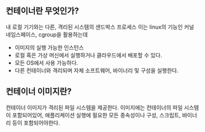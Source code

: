 ## 컨테이너란 무엇인가?
내 로컬 기기와는 다른, 격리된 시스템의 샌드박스 프로세스
이는 linux의 기능인 커널 네임스페이스, cgroup을 활용하는데
- 이미지의 실행 가능한 인스턴스
- 로컬 혹은 가상 머신에서 실행하거나 클라우드에서 배포할 수 있다.
- 모든 OS에서 사용 가능하다. 
- 다른 컨테이너와 격리되며 자체 소프트웨어, 바이너리 및 구성을 실행한다. 

## 컨테이너 이미지란? 
컨테이너 이미지가 격리된 파일 시스템을 제공한다. 
이미지에는 컨테이너의 파일 시스템이 포함되어있어, 애플리케이션 실행에 필요한 모든 종속성이나 구성, 스크립트, 바이너리 등이 포함되어야한다. 
